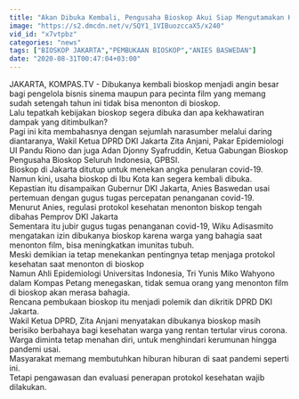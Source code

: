 ```yaml
---
title: "Akan Dibuka Kembali, Pengusaha Bioskop Akui Siap Mengutamakan Keselamatan Penonton!"
image: "https://s2.dmcdn.net/v/SQY1_1VIBuozccaX5/x240"
vid_id: "x7vtpbz"
categories: "news"
tags: ["BIOSKOP JAKARTA","PEMBUKAAN BIOSKOP","ANIES BASWEDAN"]
date: "2020-08-31T00:47:04+03:00"
---
```

JAKARTA, KOMPAS.TV - Dibukanya kembali bioskop menjadi angin besar bagi pengelola bisnis sinema maupun para pecinta film yang memang sudah setengah tahun ini tidak bisa menonton di bioskop.   <br>Lalu tepatkah kebijakan bioskop segera dibuka dan apa kekhawatiran dampak yang ditimbulkan?   <br>Pagi ini kita membahasnya dengan sejumlah narasumber melalui daring diantaranya, Wakil Ketua DPRD DKI Jakarta Zita Anjani, Pakar Epidemiologi UI Pandu Riono dan juga Adan Djonny Syafruddin,  Ketua Gabungan Bioskop Pengusaha Bioskop Seluruh Indonesia, GPBSI.   <br>Bioskop di Jakarta ditutup untuk menekan angka penularan covid-19.   <br>Namun kini, usaha bioskop di Ibu Kota kan segera kembali dibuka.   <br>Kepastian itu disampaikan Gubernur DKI Jakarta, Anies Baswedan usai pertemuan dengan gugus tugas percepatan penanganan covid-19.   <br>Menurut Anies, regulasi protokol kesehatan menonton biskop tengah dibahas Pemprov DKI Jakarta   <br>Sementara itu jubir gugus tugas penanganan covid-19, Wiku Adisasmito mengatakan izin dibukanya bioskop karena warga yang bahagia saat menonton film, bisa meningkatkan imunitas tubuh.    <br>Meski demikian ia tetap menekankan pentingnya tetap menjaga protokol kesehatan saat menonton di bioskop   <br>Namun Ahli Epidemiologi Universitas Indonesia, Tri Yunis Miko Wahyono dalam Kompas Petang menegaskan, tidak semua orang yang menonton film di bioskop akan merasa bahagia.   <br>Rencana pembukaan bioskop itu menjadi polemik dan dikritik DPRD DKI Jakarta.   <br>Wakil Ketua DPRD, Zita Anjani menyatakan dibukanya bioskop masih berisiko berbahaya bagi kesehatan warga yang rentan tertular virus corona.   <br>Warga diminta tetap menahan diri, untuk menghindari kerumunan hingga pandemi usai.   <br>Masyarakat memang membutuhkan hiburan hiburan di saat pandemi seperti ini.   <br>Tetapi pengawasan dan evaluasi penerapan protokol kesehatan wajib dilakukan.    <br>
